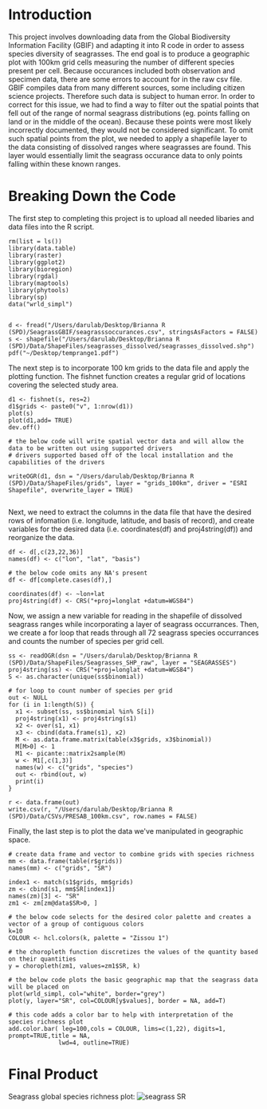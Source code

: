 # Introduction 

This project involves downloading  data from the Global Biodiversity Information Facility (GBIF) and adapting it into R code in order to assess species diversity of seagrasses. The end goal is to produce a geographic plot with 100km grid cells measuring the number of different species present per cell. Because occurances included both observation and specimen data, there are some errors to account for in the raw csv file. GBIF compiles data from many different sources, some including citizen science projects. Therefore such data is subject to human error. In order to correct for this issue, we had to find a way to filter out the spatial points that fell out of the range of normal seagrass distributions (eg. points falling on land or in the middle of the ocean). Because these points were most likely incorrectly documented, they would not be considered significant. To omit such spatial points from the plot, we needed to apply a shapefile layer to the data consisting of dissolved ranges where seagrasses are found. This layer would essentially limit the seagrass occurance data to only points falling within these known ranges. 

# Breaking Down the Code

The first step to completing this project is to upload all needed libaries and data files into the R script.

```
rm(list = ls())
library(data.table)
library(raster)
library(ggplot2)
library(bioregion)
library(rgdal)
library(maptools)
library(phytools)
library(sp)
data("wrld_simpl")


d <- fread("/Users/darulab/Desktop/Brianna R (SPD)/SeagrassGBIF/seagrasssoccurances.csv", stringsAsFactors = FALSE)
s <- shapefile("/Users/darulab/Desktop/Brianna R (SPD)/Data/ShapeFiles/seagrasses_dissolved/seagrasses_dissolved.shp")
pdf("~/Desktop/temprange1.pdf")

```

The next step is to incorporate 100 km grids to the data file and apply the plotting function. The fishnet function creates a regular grid of locations covering the selected study area. 

```
d1 <- fishnet(s, res=2)
d1$grids <- paste0("v", 1:nrow(d1))
plot(s)
plot(d1,add= TRUE)
dev.off()

# the below code will write spatial vector data and will allow the data to be written out using supported drivers 
# drivers supported based off of the local installation and the capabilities of the drivers

writeOGR(d1, dsn = "/Users/darulab/Desktop/Brianna R (SPD)/Data/ShapeFiles/grids", layer = "grids_100km", driver = "ESRI Shapefile", overwrite_layer = TRUE)
 
```

Next, we need to extract the columns in the data file that have the desired rows of infomation (i.e. longitude, latitude, and basis of record), and create variables for the desired data (i.e. coordinates(df) and proj4string(df)) and reorganize the data.

```
df <- d[,c(23,22,36)]
names(df) <- c("lon", "lat", "basis")

# the below code omits any NA's present
df <- df[complete.cases(df),]

coordinates(df) <- ~lon+lat
proj4string(df) <- CRS("+proj=longlat +datum=WGS84")

```

Now, we assign a new variable for reading in the shapefile of dissolved seagrass ranges while incorporating a layer of seagrass occurrances.  Then, we create a  for loop that reads through all 72 seagrass species occurrances and counts the  number of species per grid cell.

```
ss <- readOGR(dsn = "/Users/darulab/Desktop/Brianna R (SPD)/Data/ShapeFiles/Seagrasses_SHP_raw", layer = "SEAGRASSES")
proj4string(ss) <- CRS("+proj=longlat +datum=WGS84")
S <- as.character(unique(ss$binomial))

# for loop to count number of species per grid
out <- NULL
for (i in 1:length(S)) {
  x1 <- subset(ss, ss$binomial %in% S[i])
  proj4string(x1) <- proj4string(s1)
  x2 <- over(s1, x1)
  x3 <- cbind(data.frame(s1), x2)
  M <- as.data.frame.matrix(table(x3$grids, x3$binomial))
  M[M>0] <- 1
  M1 <- picante::matrix2sample(M)
  w <- M1[,c(1,3)]
  names(w) <- c("grids", "species")
  out <- rbind(out, w)
  print(i)
}

r <- data.frame(out)
write.csv(r, "/Users/darulab/Desktop/Brianna R (SPD)/Data/CSVs/PRESAB_100km.csv", row.names = FALSE)

```
Finally, the last step is to plot the data we've manipulated in geographic space.

```
# create data frame and vector to combine grids with species richness
mm <- data.frame(table(r$grids))
names(mm) <- c("grids", "SR")

index1 <- match(s1$grids, mm$grids)
zm <- cbind(s1, mm$SR[index1])
names(zm)[3] <- "SR"
zm1 <- zm[zm@data$SR>0, ]

# the below code selects for the desired color palette and creates a vector of a group of contiguous colors
k=10
COLOUR <- hcl.colors(k, palette = "Zissou 1")

# the choropleth function discretizes the values of the quantity based on their quantities
y = choropleth(zm1, values=zm1$SR, k)

# the below code plots the basic geographic map that the seagrass data will be placed on
plot(wrld_simpl, col="white", border="grey")
plot(y, layer="SR", col=COLOUR[y$values], border = NA, add=T)

# this code adds a color bar to help with interpretation of the species richness plot
add.color.bar( leg=100,cols = COLOUR, lims=c(1,22), digits=1, prompt=TRUE,title = NA,
              lwd=4, outline=TRUE)
```

# Final Product
Seagrass global species richness plot:
![seagrass SR](https://raw.githubusercontent.com/brirock35/Rock-Grad-Project/master/species%20richness.png)

